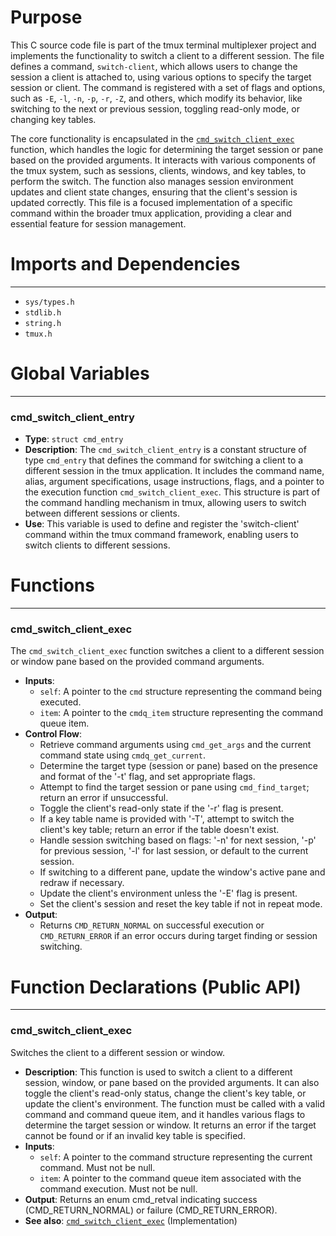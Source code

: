 # Purpose
This C source code file is part of the tmux terminal multiplexer project and implements the functionality to switch a client to a different session. The file defines a command, `switch-client`, which allows users to change the session a client is attached to, using various options to specify the target session or client. The command is registered with a set of flags and options, such as `-E`, `-l`, `-n`, `-p`, `-r`, `-Z`, and others, which modify its behavior, like switching to the next or previous session, toggling read-only mode, or changing key tables.

The core functionality is encapsulated in the [`cmd_switch_client_exec`](#cmd_switch_client_exec) function, which handles the logic for determining the target session or pane based on the provided arguments. It interacts with various components of the tmux system, such as sessions, clients, windows, and key tables, to perform the switch. The function also manages session environment updates and client state changes, ensuring that the client's session is updated correctly. This file is a focused implementation of a specific command within the broader tmux application, providing a clear and essential feature for session management.
# Imports and Dependencies

---
- `sys/types.h`
- `stdlib.h`
- `string.h`
- `tmux.h`


# Global Variables

---
### cmd_switch_client_entry
- **Type**: `struct cmd_entry`
- **Description**: The `cmd_switch_client_entry` is a constant structure of type `cmd_entry` that defines the command for switching a client to a different session in the tmux application. It includes the command name, alias, argument specifications, usage instructions, flags, and a pointer to the execution function `cmd_switch_client_exec`. This structure is part of the command handling mechanism in tmux, allowing users to switch between different sessions or clients.
- **Use**: This variable is used to define and register the 'switch-client' command within the tmux command framework, enabling users to switch clients to different sessions.


# Functions

---
### cmd_switch_client_exec<!-- {{#callable:cmd_switch_client_exec}} -->
The `cmd_switch_client_exec` function switches a client to a different session or window pane based on the provided command arguments.
- **Inputs**:
    - `self`: A pointer to the `cmd` structure representing the command being executed.
    - `item`: A pointer to the `cmdq_item` structure representing the command queue item.
- **Control Flow**:
    - Retrieve command arguments using `cmd_get_args` and the current command state using `cmdq_get_current`.
    - Determine the target type (session or pane) based on the presence and format of the '-t' flag, and set appropriate flags.
    - Attempt to find the target session or pane using `cmd_find_target`; return an error if unsuccessful.
    - Toggle the client's read-only state if the '-r' flag is present.
    - If a key table name is provided with '-T', attempt to switch the client's key table; return an error if the table doesn't exist.
    - Handle session switching based on flags: '-n' for next session, '-p' for previous session, '-l' for last session, or default to the current session.
    - If switching to a different pane, update the window's active pane and redraw if necessary.
    - Update the client's environment unless the '-E' flag is present.
    - Set the client's session and reset the key table if not in repeat mode.
- **Output**:
    - Returns `CMD_RETURN_NORMAL` on successful execution or `CMD_RETURN_ERROR` if an error occurs during target finding or session switching.


# Function Declarations (Public API)

---
### cmd_switch_client_exec<!-- {{#callable_declaration:cmd_switch_client_exec}} -->
Switches the client to a different session or window.
- **Description**: This function is used to switch a client to a different session, window, or pane based on the provided arguments. It can also toggle the client's read-only status, change the client's key table, or update the client's environment. The function must be called with a valid command and command queue item, and it handles various flags to determine the target session or window. It returns an error if the target cannot be found or if an invalid key table is specified.
- **Inputs**:
    - `self`: A pointer to the command structure representing the current command. Must not be null.
    - `item`: A pointer to the command queue item associated with the command execution. Must not be null.
- **Output**: Returns an enum cmd_retval indicating success (CMD_RETURN_NORMAL) or failure (CMD_RETURN_ERROR).
- **See also**: [`cmd_switch_client_exec`](#cmd_switch_client_exec)  (Implementation)


